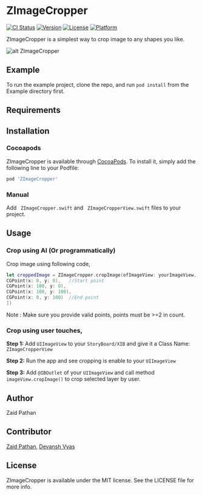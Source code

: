 # ZImageCropper

[![CI Status](https://img.shields.io/travis/ZaidPathan/ZImageCropper.svg?style=flat)](https://travis-ci.org/ZaidPathan/ZImageCropper)
[![Version](https://img.shields.io/cocoapods/v/ZImageCropper.svg?style=flat)](https://cocoapods.org/pods/ZImageCropper)
[![License](https://img.shields.io/cocoapods/l/ZImageCropper.svg?style=flat)](https://cocoapods.org/pods/ZImageCropper)
[![Platform](https://img.shields.io/cocoapods/p/ZImageCropper.svg?style=flat)](https://cocoapods.org/pods/ZImageCropper)

ZImageCropper is a simplest way to crop image to any shapes you like.

![alt ZImageCropper](https://github.com/ZaidPathan/ZImageCropper/blob/master/giphy.gif)

## Example

To run the example project, clone the repo, and run `pod install` from the Example directory first.

## Requirements

## Installation

### Cocoapods
ZImageCropper is available through [CocoaPods](https://cocoapods.org). To install
it, simply add the following line to your Podfile:

```ruby
pod 'ZImageCropper'
```

### Manual
Add ` ZImageCropper.swift` and ` ZImageCropperView.swift` files to your project.

## Usage
### Crop using AI (Or programmatically)

Crop image using following code,

```swift
let croppedImage = ZImageCropper.cropImage(ofImageView: yourImageView, withinPoints: [
CGPoint(x: 0, y: 0),   //Start point
CGPoint(x: 100, y: 0),
CGPoint(x: 100, y: 100),
CGPoint(x: 0, y: 100)  //End point
])
```

Note : Make sure you provide valid points, points must be >=2 in count.

### Crop using user touches,
**Step 1:** Add `UIImageView` to your `StoryBoard/XIB` and give it a Class Name: `ZImageCropperView`

**Step 2:** Run the app and see cropping is enable to your `UIImageView`

**Step 3:** Add `@IBOutlet` of your `UIImageView` and call method `imageView.cropImage()` to crop selected layer by user.

## Author

Zaid Pathan

## Contributor

[Zaid Pathan](http://github.com/ZaidPathan), [Devansh Vyas](http://github.com/devanshvyas)

## License

ZImageCropper is available under the MIT license. See the LICENSE file for more info.
